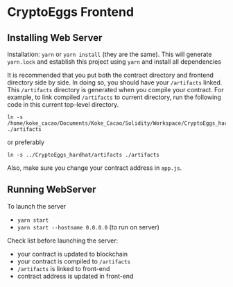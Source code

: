 # CryptoEggs Frontend

## Installing Web Server
Installation: `yarn` or `yarn install` (they are the same). This will generate `yarn.lock` and establish this project using `yarn` and install all dependencies

It is recommended that you put both the contract directory and frontend directory side by side. In doing so, you should have your `/artifacts` linked. This `/artifacts` directory is generated when you compile your contract. For example, to link compiled `/artifacts` to current directory, run the following code in this current top-level directory.

```
ln -s /home/koke_cacao/Documents/Koke_Cacao/Solidity/Workspace/CryptoEggs_hardhat/artifacts ./artifacts
```

or preferably

```
ln -s ../CryptoEggs_hardhat/artifacts ./artifacts
```

Also, make sure you change your contract address in `app.js`.

## Running WebServer

To launch the server
- `yarn start`
- `yarn start --hostname 0.0.0.0` (to run on server)

Check list before launching the server:
- your contract is updated to blockchain
- your contract is compiled to `/artifacts`
- `/artifacts` is linked to front-end
- contract address is updated in front-end
